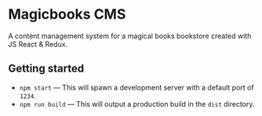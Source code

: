 # Magicbooks CMS

A content management system for a magical books bookstore created with JS React & Redux.

## Getting started
- `npm start` — This will spawn a development server with a default port of `1234`.
- `npm run build` — This will output a production build in the `dist` directory.